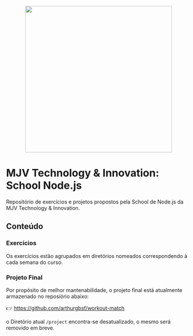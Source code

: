 
<p align="center">
  <a href="https://academy.mjvinnovation.com/br/mjvschool/">
    <img width=400px src="https://content.mjvinnovation.com/hubfs/MJV%20School/Logo%20School.jpeg"/>
  </a>
</p> 

# MJV Technology & Innovation: School Node.js

Repositório de exercícios e projetos propostos pela School de Node.js da MJV Technology & Innovation.


## Conteúdo

### Exercícios
Os exercícios estão agrupados em diretórios nomeados correspondendo à cada semana do curso.  
### Projeto Final 

Por propósito de melhor mantenabilidade, o projeto final está atualmente armazenado no reposiório abaixo: 

👉 https://github.com/arthurgbsf/workout-match

o Diretório atual ```/project``` encontra-se desatualizado, o mesmo será removido em breve.




